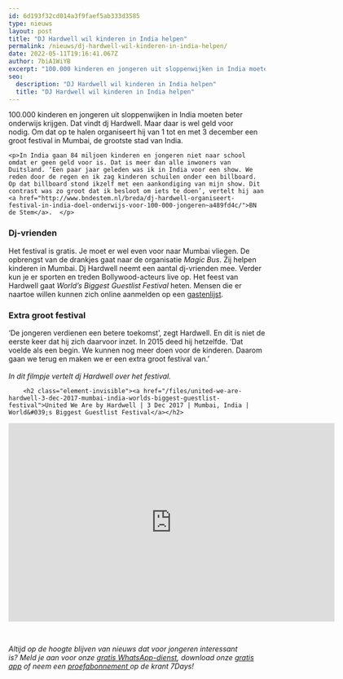 ```yaml
---
id: 6d193f32cd014a3f9faef5ab333d3585
type: nieuws
layout: post
title: "DJ Hardwell wil kinderen in India helpen"
permalink: /nieuws/dj-hardwell-wil-kinderen-in-india-helpen/
date: 2022-05-11T19:16:41.067Z
author: 7biA1WiYB
excerpt: "100.000 kinderen en jongeren uit sloppenwijken in India moeten beter onderwijs krijgen. Dat vindt dj Hardwell. Maar daar is wel geld voor nodig. Om dat op te halen organiseert hij van 1 tot en met 3 december een groot festival in Mumbai, de grootste stad van India.   "
seo:
  description: "DJ Hardwell wil kinderen in India helpen"
  title: "DJ Hardwell wil kinderen in India helpen"
---
```

100.000 kinderen en jongeren uit sloppenwijken in India moeten beter onderwijs krijgen. Dat vindt dj Hardwell. Maar daar is wel geld voor nodig. Om dat op te halen organiseert hij van 1 tot en met 3 december een groot festival in Mumbai, de grootste stad van India.   

    <p>In India gaan 84 miljoen kinderen en jongeren niet naar school omdat er geen geld voor is. Dat is meer dan alle inwoners van Duitsland. ‘Een paar jaar geleden was ik in India voor een show. We reden door de regen en ik zag kinderen schuilen onder een billboard. Op dat billboard stond ikzelf met een aankondiging van mijn show. Dit contrast was zo groot dat ik besloot om iets te doen’, vertelt hij aan <a href="http://www.bndestem.nl/breda/dj-hardwell-organiseert-festival-in-india-doel-onderwijs-voor-100-000-jongeren~a489fd4c/">BN de Stem</a>.  </p>
<h3>Dj-vrienden</h3>
<p>Het festival is gratis. Je moet er wel even voor naar Mumbai vliegen. De opbrengst van de drankjes gaat naar de organisatie <em>Magic Bus</em>. Zij helpen kinderen in Mumbai. Dj Hardwell neemt een aantal dj-vrienden mee. Verder kun je er sporten en treden Bollywood-acteurs live op. Het feest van Hardwell gaat <em>World’s Biggest Guestlist Festival</em> heten. Mensen die er naartoe willen kunnen zich online aanmelden op een <a href="http://guestlist4good.com/Hardwell/Day3">gastenlijst</a>. </p>
<h3>Extra groot festival</h3>
<p>‘De jongeren verdienen een betere toekomst’, zegt Hardwell. En dit is niet de eerste keer dat hij zich daarvoor inzet. In 2015 deed hij hetzelfde. ‘Dat voelde als een begin. We kunnen nog meer doen voor de kinderen. Daarom gaan we terug en maken we er een extra groot festival van.’<br><br><em>In dit filmpje vertelt dj Hardwell over het festival.</em><br><div class="media media-element-container media-default"><div id="file-416938" class="file file-video file-video-youtube">

        <h2 class="element-invisible"><a href="/files/united-we-are-hardwell-3-dec-2017-mumbai-india-worlds-biggest-guestlist-festival">United We Are by Hardwell | 3 Dec 2017 | Mumbai, India | World&#039;s Biggest Guestlist Festival</a></h2>
    
  
  <div class="content">
    <div class="media-youtube-video file media-element file-default media-youtube-1">
  <iframe class="media-youtube-player" width="640" height="390" title="United We Are by Hardwell | 3 Dec 2017 | Mumbai, India | World&#039;s Biggest Guestlist Festival" src="https://www.youtube.com/embed/uBXvJOcJ0uM?wmode=opaque&controls=" name="United We Are by Hardwell | 3 Dec 2017 | Mumbai, India | World&#039;s Biggest Guestlist Festival" frameborder="0" allowfullscreen="">Video van United We Are by Hardwell | 3 Dec 2017 | Mumbai, India | World&amp;#039;s Biggest Guestlist Festival</iframe>
</div>
  </div>

  
</div>
</div>
<p> </p>
<p><em>Altijd op de hoogte blijven van nieuws dat voor jongeren interessant is? Meld je aan voor onze </em><a href="https://7dagen.netlify.app/whatsapp"><em>gratis WhatsApp-dienst</em></a><em>, download onze </em><a href="https://7dagen.netlify.app/app"><em>gratis app</em></a><em> of neem een </em><a href="https://abonneren.sevendays.nl/abonneren/abonnementen/ae/artikel"><em>proefabonnement </em></a><em>op de krant 7Days!</em> </p>  
